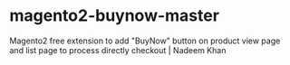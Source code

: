# magento2-buynow-master
Magento2 free extension to add "BuyNow" button on product view page and list page to process directly checkout | Nadeem Khan
